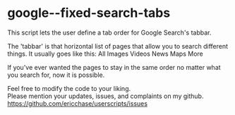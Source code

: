 # google--fixed-search-tabs

This script lets the user define a tab order for Google Search's tabbar.

The 'tabbar' is that horizontal list of pages that allow you to search different things.
It usually goes like this:
All Images Videos News Maps More

If you've ever wanted the pages to stay in the same order no matter what you search for, now it is possible.

Feel free to modify the code to your liking.<br>
Please mention your updates, issues, and complaints on my github.<br>
https://github.com/ericchase/userscripts/issues
